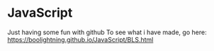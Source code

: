 # JavaScript
Just having some fun with github
To see what i have made, go here:
https://boolightning.github.io/JavaScript/BLS.html
